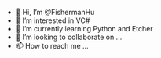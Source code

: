 - 👋 Hi, I’m @FishermanHu
- 👀 I’m interested in VC#
- 🌱 I’m currently learning Python and Etcher
- 💞️ I’m looking to collaborate on ...
- 📫 How to reach me ...

<!---
FishermanHu/FishermanHu is a ✨ special ✨ repository because its `README.md` (this file) appears on your GitHub profile.
You can click the Preview link to take a look at your changes.
--->
